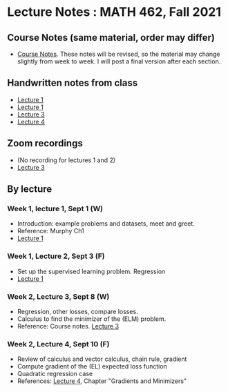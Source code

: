 # Lecture Notes :  MATH 462, Fall 2021

## Course Notes (same material, order may differ)
- [Course Notes](https://github.com/adam-oberman/adam-oberman.github.io/blob/main/Lectures/Math462_Lecture_Notes.pdf). These notes will be revised, so the material may change slightly from week to week.  I will post a final version after each section. 


## Handwritten notes from class  
- [Lecture 1](https://github.com/adam-oberman/adam-oberman.github.io/blob/main/Lectures/09%2001%20Lecture%201.pdf)
- [Lecture 1](https://github.com/adam-oberman/adam-oberman.github.io/blob/main/Lectures/09%2001%20Lecture%201.pdf)
- [Lecture 3](https://github.com/adam-oberman/adam-oberman.github.io/blob/main/Lectures/09%2008%20Lecture%203.pdf)
- [Lecture 4](09%2008%20Lecture%203.pdf)


## Zoom recordings 
- (No recording for lectures 1 and 2) 
- [Lecture 3](https://mcgill.zoom.us/rec/share/VKdYKjgxXbdlP9_8l3xcSKz7E2A7Z_gwyOpYjbO1n9XQ-gSIO51ITa9Ug83cjejV.ZFHqMEOCdcJpXMx0?startTime=1631109875000)

## By lecture
### Week 1, lecture 1, Sept 1 (W)
- Introduction: example problems and datasets, meet and greet.
- Reference: Murphy Ch1 
- [Lecture 1](https://github.com/adam-oberman/adam-oberman.github.io/blob/main/Lectures/09%2001%20Lecture%201.pdf)
### Week 1, Lecture 2, Sept 3 (F)
- Set up the supervised learning problem. Regression
- [Lecture 1](https://github.com/adam-oberman/adam-oberman.github.io/blob/main/Lectures/09%2001%20Lecture%201.pdf)
### Week 2, Lecture 3, Sept 8 (W)
- Regression, other losses, compare losses.
- Calculus to find the minimizer of the (ELM) problem. 
- Reference: Course notes. [Lecture 3](../Lectures/09%2008%20Lecture%203.pdf)
### Week 2, Lecture 4, Sept 10 (F)
- Review of calculus and vector calculus, chain rule, gradient
- Compute gradient of the (EL) expected loss function
- Quadratic regression case 
- References: [Lecture 4](/09%2008%20Lecture%203.pdf), Chapter "Gradients and Minimizers"

